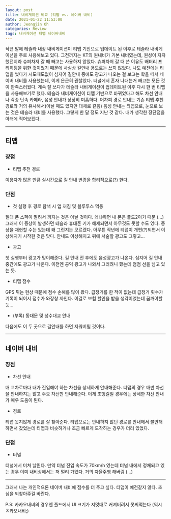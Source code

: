 ```yaml
---
layout: post
title: 내비게이션 비교 (티맵 vs. 네이버 내비)
date: 2021-01-22 11:53:00
author: Jeongjin Oh
categories: Review
tags: 내비게이션 티맵 네이버내비
---
```


작년 말에 테슬라 내장 내비게이션이 티맵 기반으로 업데이트 된 이후로 테슬라 내비게이션을 주로 사용해보고 있다. 그전까지는 KT의 원내비가 기본 내비였는데, 원성이 자자했던지라 슈퍼차저 갈 때 빼고는 사용하지 않았다. 슈퍼차저 갈 때 쓴 이유도 배터리 프리히팅을 위한 것이었기 때문에 사실상 길안내 용도로는 쓰지 않았다. 나도 예전에는 티맵을 썼다가 시도때도없이 심지어 길안내 중에도 광고가 나오는 걸 보고는 학을 떼서 네이버 내비를 사용했는데, 이게 은근히 괜찮았다. 터널에서 혼자 나대는거 빼고는 모든 것이 만족스러웠다. 계속 잘 쓰다가 테슬라 내비게이션이 업데이트된 이후 다시 한 번 티맵을 사용해보기로 했다. 테슬라 내비게이션이 티맵 기반으로 바뀌었다고 해도 차선 안내나 각종 단속 카메라, 음성 안내가 상당히 미흡하다. 어차피 경로 안내는 기존 티맵 추천 경로와 거의 유사해서(아닐 때도 있지만 대체로 같음) 음성 안내는 티맵으로, 눈으로 보는 것은 테슬라 내비를 사용했다. 그렇게 한 달 정도 지난 것 같다. 내가 생각한 장단점을 아래에 적어보겠다.

---

## 티맵

### 장점

- 티맵 추천 경로

이용자가 많은 만큼 실시간으로 길 안내 변경을 합리적으로(?) 한다.

### 단점

- 첫 실행 후 경로 탐색 시 앱 꺼짐 및 블루투스 먹통

절대 폰 스펙이 딸려서 꺼지는 것은 아닐 것이다. 왜냐하면 내 폰은 폴드2이기 때문 (...) 그래서 이 증상이 발생하면 테슬라 휴대폰 키가 해제되면서 아무것도 못할 수도 있다. 증상을 재현할 수는 있는데 왜 그런지는 모르겠다. 아무튼 작년에 티맵이 개편(?)되면서 이상해지기 시작한 것은 맞다. 안내도 이상해지고 뒤에 서술할 광고도 그렇고...

- 광고

첫 실행부터 광고가 맞이해준다. 길 안내 전 후에도 음성광고가 나온다. 심지어 길 안내 중간에도 광고가 나온다. 이전엔 공익 광고가 나와서 그러려니 했는데 점점 선을 넘고 있는 듯.

- 티맵 점수

GPS 튀는 현상 때문에 점수 손해를 많이 봤다. 급정거를 한 적이 없는데 급정거 횟수가 기록이 되어서 점수가 와장창 까인다. 이걸로 보험 할인을 받을 생각이었는데 꿈깨야할듯...

- (부록) 동대문 및 성수대교 안내

다음에도 이 두 곳으로 길안내를 하면 지워버릴 것이다.

---

## 네이버 내비

### 장점

- 차선 안내

매 교차로마다 내가 진입해야 하는 차선을 상세하게 안내해준다. 티맵의 경우 매번 차선을 안내하지는 않고 주요 차선만 안내해준다. 이게 초행길일 경우에는 상세한 차선 안내가 매우 도움이 된다.

- 경로

티맵 못지않게 경로를 잘 찾아준다. 티맵으로는 안내하지 않던 경로를 안내해서 불안해하면서 갔었는데 티맵과 비슷하거나 조금 빠르게 도착하는 경우가 더러 있었다.

### 단점

- 터널

터널에서 미쳐 날뛴다. 만약 터널 진입 속도가 70km/h 였는데 터널 내에서 정체되고 있는 경우 이미 내비상에서는 저 멀리 가있다. 거의 자율주행 해버림 (...)

---

그래서 나는 개인적으론 네이버 내비에 점수를 더 주고 싶다. 티맵이 예전같지 않다. 초심을 되찾아주길 바란다.

P.S: 카카오내비의 경우엔 폴드에서 UI 크기가 지멋대로 커져버려서 못써먹는다 (역시 ㅈ카오내비;)
